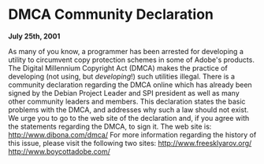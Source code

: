 
DMCA Community Declaration
==========================


**July 25th, 2001**


As many of you know, a programmer has been arrested for developing a
utility to circumvent copy protection schemes in some of Adobe's
products. The Digital Millennium Copyright Act (DMCA) makes the practice
of developing (not using, but *developing*!) such utilities illegal.
There is a community declaration regarding the DMCA online which has
already been signed by the Debian Project Leader and SPI president as
well as many other community leaders and members. This declaration
states the basic problems with the DMCA, and addresses why such a law
should not exist.
We urge you to go to the web site of the declaration and, if you agree
with the statements regarding the DMCA, to sign it. The web site is:
 <http://www.dibona.com/dmca/>
For more information regarding the history of this issue, please visit
the following two sites:
 <http://www.freesklyarov.org/>
<http://www.boycottadobe.com/>















